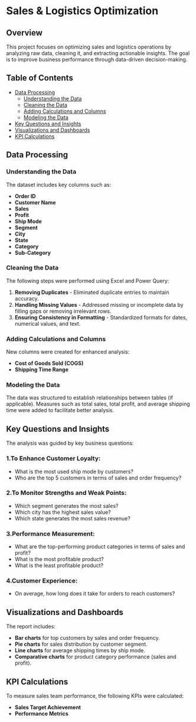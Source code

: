 # Sales & Logistics Optimization

## Overview
This project focuses on optimizing sales and logistics operations by analyzing raw data, cleaning it, and extracting actionable insights. The goal is to improve business performance through data-driven decision-making.

## Table of Contents
- [Data Processing](#data-processing)
  - [Understanding the Data](#understanding-the-data)
  - [Cleaning the Data](#cleaning-the-data)
  - [Adding Calculations and Columns](#adding-calculations-and-columns)
  - [Modeling the Data](#modeling-the-data)
- [Key Questions and Insights](#key-questions-and-insights)
- [Visualizations and Dashboards](#visualizations-and-dashboards)
- [KPI Calculations](#kpi-calculations)

## Data Processing
### Understanding the Data
The dataset includes key columns such as:
- **Order ID**
- **Customer Name**
- **Sales**
- **Profit**
- **Ship Mode**
- **Segment**
- **City**
- **State**
- **Category**
- **Sub-Category**

### Cleaning the Data
The following steps were performed using Excel and Power Query:
1. **Removing Duplicates** - Eliminated duplicate entries to maintain accuracy.
2. **Handling Missing Values** - Addressed missing or incomplete data by filling gaps or removing irrelevant rows.
3. **Ensuring Consistency in Formatting** - Standardized formats for dates, numerical values, and text.

### Adding Calculations and Columns
New columns were created for enhanced analysis:
- **Cost of Goods Sold (COGS)**
- **Shipping Time Range**

### Modeling the Data
The data was structured to establish relationships between tables (if applicable). Measures such as total sales, total profit, and average shipping time were added to facilitate better analysis.

## Key Questions and Insights
The analysis was guided by key business questions:

### 1.To Enhance Customer Loyalty:
- What is the most used ship mode by customers?
- Who are the top 5 customers in terms of sales and order frequency?

### 2.To Monitor Strengths and Weak Points:
- Which segment generates the most sales?
- Which city has the highest sales value?
- Which state generates the most sales revenue?

### 3.Performance Measurement:
- What are the top-performing product categories in terms of sales and profit?
- What is the most profitable product?
- What is the least profitable product?

### 4.Customer Experience:
- On average, how long does it take for orders to reach customers?

## Visualizations and Dashboards
The report includes:
- **Bar charts** for top customers by sales and order frequency.
- **Pie charts** for sales distribution by customer segment.
- **Line charts** for average shipping times by ship mode.
- **Comparative charts** for product category performance (sales and profit).

## KPI Calculations
To measure sales team performance, the following KPIs were calculated:
- **Sales Target Achievement**
- **Performance Metrics**





